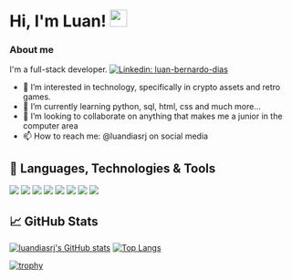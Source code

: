 # Hi, I'm Luan! <img src="https://raw.githubusercontent.com/MartinHeinz/MartinHeinz/master/wave.gif" width="30px">
### About me
I'm a full-stack developer. [![Linkedin: luan-bernardo-dias](https://img.shields.io/badge/-Luan_Bernardo_Dias-blue?style=flat-square&logo=Linkedin&logoColor=white&link=https://www.linkedin.com/in/luan-bernardo-dias/)](https://www.linkedin.com/in/luan-bernardo-dias/)
- 👀 I’m interested in technology, specifically in crypto assets and retro games.
- 🌱 I’m currently learning python, sql, html, css and much more...
- 💞️ I’m looking to collaborate on anything that makes me a junior in the computer area
- 📫 How to reach me: 
  @luandiasrj on social media
  


<!---
luandiasrj/luandiasrj is a ✨ special ✨ repository because its `README.md` (this file) appears on your GitHub profile.
You can click the Preview link to take a look at your changes.
--->

## 🔧 Languages, Technologies & Tools
![](https://img.shields.io/badge/ﾠ-Python-informational?style=flat&logo=python&logoColor=white&color=2bbc8a)
![](https://img.shields.io/badge/ﾠ-JavaScript-informational?style=flat&logo=javascript&logoColor=white&color=2bbc8a)
![](https://img.shields.io/badge/ﾠ-CSS3-informational?style=flat&logo=CSS3&logoColor=white&color=2bbc8a)
![](https://img.shields.io/badge/ﾠ-HTML5-informational?style=flat&logo=HTML5&logoColor=white&color=2bbc8a)
![](https://img.shields.io/badge/ﾠ-MySQL-informational?style=flat&logo=MySQL&logoColor=white&color=2bbc8a)
![](https://img.shields.io/badge/ﾠ-Microsoft_SQL_Server-informational?style=flat&logo=microsoft-sql-server&logoColor=white&color=2bbc8a)
![](https://img.shields.io/badge/⠀-React-informational?style=flat&logo=React&logoColor=white&color=2bbc8a)
![](https://img.shields.io/badge/⠀-MARKDOWN-informational?style=flat&logo=markdown&logoColor=white&color=2bbc8a)

## &#x1f4c8; GitHub Stats
[![luandiasrj's GitHub stats](https://github-readme-stats.vercel.app/api?username=luandiasrj&show_icons=true&theme=dark)](https://github.com/luandiasrj/github-readme-stats)
[![Top Langs](https://github-readme-stats.vercel.app/api/top-langs/?username=luandiasrj&layout=compact&theme=dark)](https://github.com/luandiasrj/github-readme-stats)


[![trophy](https://github-profile-trophy.vercel.app/?username=luandiasrj&rank=SECRET,SSS,SS,S,AAA,AA,A&theme=darkhub&margin-h=15&margin-w=15)](https://github.com/luandiasrj/)
